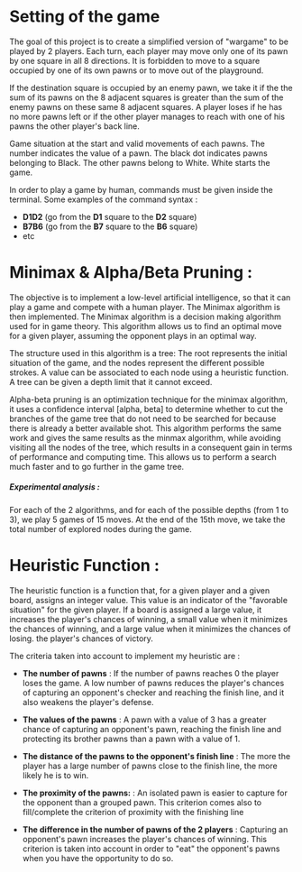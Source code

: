 # Setting of the game
The goal of this project is to create a simplified version of "wargame" to be played by 2 players. Each turn, each player may move only one of its pawn by one square in all 8 directions. It is forbidden to move to a square occupied by one of its own pawns or to move out of the playground.

If the destination square is occupied by an enemy pawn, we take it if the the sum of its pawns on the 8 adjacent squares is greater than the sum of the enemy pawns on these same 8 adjacent squares.  A player loses if he has no more pawns left or if the other player manages to reach with one of his pawns the other player's back line.

Game situation at the start and valid movements of each pawns. The number indicates the value of a pawn. The black dot indicates pawns belonging to Black. The other pawns belong to White. White starts the game.

In order to play a game by human, commands must be given inside the terminal. Some examples of the command syntax  :
- **D1D2** (go from the **D1** square to the **D2** square)
- **B7B6** (go from the **B7** square to the **B6** square)
- etc

# Minimax & Alpha/Beta Pruning : 
The objective is to implement a low-level artificial intelligence, so that it can play a game and compete with a human player. The Minimax algorithm is then implemented. The Minimax algorithm is a decision making algorithm used for
in game theory. This algorithm allows us to find an optimal move for a given player, assuming the opponent plays in an optimal way.

The structure used in this algorithm is a tree: The root represents the initial situation of the game, and the nodes represent the different possible strokes. A value can be associated to each node using a heuristic function. A tree can be given a depth limit that it cannot exceed.


Alpha-beta pruning is an optimization technique for the minimax algorithm, it uses a confidence interval [alpha, beta] to determine whether to cut the branches of the game tree that do not need to be searched for because there is already a better
available shot. This algorithm performs the same work and gives the same results as the minmax algorithm, while avoiding visiting all the nodes of the tree, which results in a consequent gain in terms of performance and computing time.  This allows us to perform a search much faster and to go further in the game tree.

##### Experimental analysis : 
For each of the 2 algorithms, and for each of the possible depths (from 1 to 3), we play 5 games of 15 moves. At the end of the 15th move, we take the total number of explored nodes during the game.


# Heuristic Function :
The heuristic function is a function that, for a given player and a given board, assigns an integer value. This value is an indicator of the "favorable situation" for the given player. If a board is assigned a large value, it increases the player's chances of winning, a small value when it minimizes the chances of winning, and a large value when it minimizes the chances of losing. the player's chances of victory.

The criteria taken into account to implement my heuristic are :
- **The number of pawns** : If the number of pawns reaches 0 the player loses the game. A low number of pawns reduces the player's chances of capturing an opponent's checker and reaching the finish line, and it also weakens the player's defense.

- **The values of the pawns** : A pawn with a value of 3 has a greater chance of capturing an opponent's pawn, reaching the finish line and protecting its brother pawns than a pawn with a value of 1.

- **The distance of the pawns to the opponent's finish line** : The more the player has a large number of pawns close to the finish line, the more likely he is to win.

- **The proximity of the pawns:** : An isolated pawn is easier to capture for the opponent than a grouped pawn. This criterion comes also to fill/complete the criterion of proximity with the finishing line

- **The difference in the number of pawns of the 2 players** : Capturing an opponent's pawn increases the player's chances of winning. This criterion is taken into account in order to "eat" the opponent's pawns when you have the opportunity to do so.
